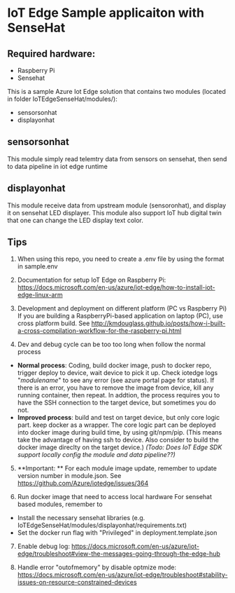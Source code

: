 # IoT Edge Sample applicaiton with SenseHat
## Required hardware:
- Raspberry Pi 
- Sensehat

This is a sample Azure Iot Edge solution that contains two modules (located in folder IoTEdgeSenseHat/modules/):
- sensorsonhat
- displayonhat 

## sensorsonhat
This module simply read telemtry data from sensors on sensehat, then send to data pipeline in iot edge runtime

## displayonhat
This module receive data from upstream module (sensoronhat), and display it on sensehat LED displayer.
This module also support IoT hub digital twin that one can change the LED display text color.

## Tips
1. When using this repo, you need to create a .env file by using the format in sample.env

2. Documentation for setup IoT Edge on Raspberry Pi: https://docs.microsoft.com/en-us/azure/iot-edge/how-to-install-iot-edge-linux-arm

3. Development and deployment on different platform (PC vs Raspberry Pi)
If you are building a RaspberryPi-based application on laptop (PC), use cross platform build. See http://kmdouglass.github.io/posts/how-i-built-a-cross-compilation-workflow-for-the-raspberry-pi.html

4. Dev and debug cycle can be too too long when follow the normal process
  - **Normal process**: Coding, build docker image, push to docker repo, trigger deploy to device, wait device to pick it up. Check iotedge logs "*modulename*" to see any error (see azure portal page for status). If there is an error, you have to remove the image from device, kill any running container, then repeat. In addtion, the process requires you to have the SSH connection to the target device, but sometimes you do not.
  - **Improved process**: build and test on target device, but only core logic part. keep docker as a wrapper. The core logic part can be deployed into docker image during build time, by using git/npm/pip. (This means take the advantage of having ssh to device. Also consider to build the docker image direclty on the target device.) *(Todo: Does IoT Edge SDK support locally config the module and data pipeline??)*
  
5. **Important: ** For each module image update, remember to update version number in module.json.
See https://github.com/Azure/iotedge/issues/364

6.  Run docker image that need to access local hardware
For sensehat based modules, remember to
 - Install the necessary sensehat libraries (e.g. IoTEdgeSenseHat/modules/displayonhat/requirements.txt)
 - Set the docker run flag with "Privileged" in deployment.template.json
 
7. Enable debug log: https://docs.microsoft.com/en-us/azure/iot-edge/troubleshoot#view-the-messages-going-through-the-edge-hub

8. Handle error "outofmemory" by disable optmize mode: https://docs.microsoft.com/en-us/azure/iot-edge/troubleshoot#stability-issues-on-resource-constrained-devices
